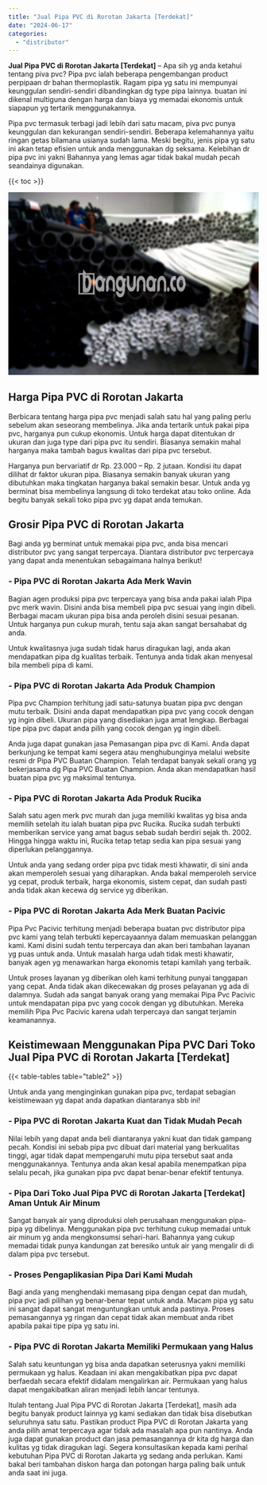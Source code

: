 ```yaml
---
title: "Jual Pipa PVC di Rorotan Jakarta [Terdekat]"
date: "2024-06-17"
categories: 
  - "distributor"
---
```


**Jual Pipa PVC di Rorotan Jakarta \[Terdekat\]** – Apa sih yg anda ketahui tentang piva pvc? Pipa pvc ialah beberapa pengembangan product perpipaan dr bahan thermoplastik. Ragam pipa yg satu ini mempunyai keunggulan sendiri-sendiri dibandingkan dg type pipa lainnya. buatan ini dikenal multiguna dengan harga dan biaya yg memadai ekonomis untuk siapapun yg tertarik menggunakannya.

Pipa pvc termasuk terbagi jadi lebih dari satu macam, piva pvc punya keunggulan dan kekurangan sendiri-sendiri. Beberapa kelemahannya yaitu ringan getas bilamana usianya sudah lama. Meski begitu, jenis pipa yg satu ini akan tetap efisien untuk anda menggunakan dg seksama. Kelebihan dr pipa pvc ini yakni Bahannya yang lemas agar tidak bakal mudah pecah seandainya digunakan.

{{< toc >}}

![Jual Pipa PVC di Rorotan Jakarta [Terdekat]](/images/jaul-pipa-pvc-10.png)

## Harga Pipa PVC di Rorotan Jakarta

Berbicara tentang harga pipa pvc menjadi salah satu hal yang paling perlu sebelum akan seseorang membelinya. Jika anda tertarik untuk pakai pipa pvc, harganya pun cukup ekonomis. Untuk harga dapat ditentukan dr ukuran dan juga type dari pipa pvc itu sendiri. Biasanya semakin mahal harganya maka tambah bagus kwalitas dari pipa pvc tersebut.

Harganya pun bervariatif dr Rp. 23.000 – Rp. 2 jutaan. Kondisi itu dapat dilihat dr faktor ukuran pipa. Biasanya semakin banyak ukuran yang dibutuhkan maka tingkatan harganya bakal semakin besar. Untuk anda yg berminat bisa membelinya langsung di toko terdekat atau toko online. Ada begitu banyak sekali toko pipa pvc yg dapat anda temukan.

## Grosir Pipa PVC di Rorotan Jakarta

Bagi anda yg berminat untuk memakai pipa pvc, anda bisa mencari distributor pvc yang sangat terpercaya. Diantara distributor pvc terpercaya yang dapat anda menentukan sebagaimana halnya berikut!

### \- Pipa PVC di Rorotan Jakarta Ada Merk Wavin

Bagian agen produksi pipa pvc terpercaya yang bisa anda pakai ialah Pipa pvc merk wavin. Disini anda bisa membeli pipa pvc sesuai yang ingin dibeli. Berbagai macam ukuran pipa bisa anda peroleh disini sesuai pesanan. Untuk harganya pun cukup murah, tentu saja akan sangat bersahabat dg anda.

Untuk kwalitasnya juga sudah tidak harus diragukan lagi, anda akan mendapatkan pipa dg kualitas terbaik. Tentunya anda tidak akan menyesal bila membeli pipa di kami.

### \- Pipa PVC di Rorotan Jakarta Ada Produk Champion

Pipa pvc Champion terhitung jadi satu-satunya buatan pipa pvc dengan mutu terbaik. Disini anda dapat mendapatkan pipa pvc yang cocok dengan yg ingin dibeli. Ukuran pipa yang disediakan juga amat lengkap. Berbagai tipe pipa pvc dapat anda pilih yang cocok dengan yg ingin dibeli.

Anda juga dapat gunakan jasa Pemasangan pipa pvc di Kami. Anda dapat berkunjung ke tempat kami segera atau menghubunginya melalui website resmi dr Pipa PVC Buatan Champion. Telah terdapat banyak sekali orang yg bekerjasama dg Pipa PVC Buatan Champion. Anda akan mendapatkan hasil buatan pipa pvc yg maksimal tentunya.

### \- Pipa PVC di Rorotan Jakarta Ada Produk Rucika

Salah satu agen merk pvc murah dan juga memiliki kwalitas yg bisa anda memilih setelah itu ialah buatan pipa pvc Rucika. Rucika sudah terbukti memberikan service yang amat bagus sebab sudah berdiri sejak th. 2002. Hingga hingga waktu ini, Rucika tetap tetap sedia kan pipa sesuai yang diperlukan pelanggannya.

Untuk anda yang sedang order pipa pvc tidak mesti khawatir, di sini anda akan memperoleh sesuai yang diharapkan. Anda bakal memperoleh service yg cepat, produk terbaik, harga ekonomis, sistem cepat, dan sudah pasti anda tidak akan kecewa dg service yg diberikan.

### \- Pipa PVC di Rorotan Jakarta Ada Merk Buatan Pacivic

Pipa Pvc Pacivic terhitung menjadi beberapa buatan pvc distributor pipa pvc kami yang telah terbukti kepercayaannya dalam memuaskan pelanggan kami. Kami disini sudah tentu terpercaya dan akan beri tambahan layanan yg puas untuk anda. Untuk masalah harga udah tidak mesti khawatir, banyak agen yg menawarkan harga ekonomis tetapi kamilah yang terbaik.

Untuk proses layanan yg diberikan oleh kami terhitung punyai tanggapan yang cepat. Anda tidak akan dikecewakan dg proses pelayanan yg ada di dalamnya. Sudah ada sangat banyak orang yang memakai Pipa Pvc Pacivic untuk mendapatan pipa pvc yang cocok dengan yg dibutuhkan. Mereka memilih Pipa Pvc Pacivic karena udah terpercaya dan sangat terjamin keamanannya.

## Keistimewaan Menggunakan Pipa PVC Dari Toko Jual Pipa PVC di Rorotan Jakarta \[Terdekat\]

{{< table-tables table="table2" >}}

Untuk anda yang menginginkan gunakan pipa pvc, terdapat sebagian keistimewaan yg dapat anda dapatkan diantaranya sbb ini!

### \- Pipa PVC di Rorotan Jakarta Kuat dan Tidak Mudah Pecah

Nilai lebih yang dapat anda beli diantaranya yakni kuat dan tidak gampang pecah. Kondisi ini sebab pipa pvc dibuat dari material yang berkualitas tinggi, agar tidak dapat mempengaruhi mutu pipa tersebut saat anda menggunakannya. Tentunya anda akan kesal apabila menempatkan pipa selalu pecah, jika gunakan pipa pvc dapat benar-benar efektif tentunya.

### \- Pipa Dari Toko Jual Pipa PVC di Rorotan Jakarta \[Terdekat\] Aman Untuk Air Minum

Sangat banyak air yang diproduksi oleh perusahaan menggunakan pipa-pipa yg dibelinya. Menggunakan pipa pvc terhitung cukup memadai untuk air minum yg anda mengkonsumsi sehari-hari. Bahannya yang cukup memadai tidak punya kandungan zat beresiko untuk air yang mengalir di di dalam pipa pvc tersebut.

### \- Proses Pengaplikasian Pipa Dari Kami Mudah

Bagi anda yang menghendaki memasang pipa dengan cepat dan mudah, pipa pvc jadi pilihan yg benar-benar tepat untuk anda. Macam pipa yg satu ini sangat dapat sangat menguntungkan untuk anda pastinya. Proses pemasangannya yg ringan dan cepat tidak akan membuat anda ribet apabila pakai tipe pipa yg satu ini.

### \- Pipa PVC di Rorotan Jakarta Memiliki Permukaan yang Halus

Salah satu keuntungan yg bisa anda dapatkan seterusnya yakni memiliki permukaan yg halus. Keadaan ini akan mengakibatkan pipa pvc dapat berfaedah secara efektif didalam mengalirkan air. Permukaan yang halus dapat mengakibatkan aliran menjadi lebih lancar tentunya.

Itulah tentang Jual Pipa PVC di Rorotan Jakarta \[Terdekat\], masih ada begitu banyak product lainnya yg kami sediakan dan tidak bisa disebutkan seluruhnya satu satu. Pastikan product Pipa PVC di Rorotan Jakarta yang anda pilih amat terpercaya agar tidak ada masalah apa pun nantinya. Anda juga dapat gunakan product dan jasa pemasangannya dr kita dg harga dan kulitas yg tidak diragukan lagi. Segera konsultasikan kepada kami perihal kebutuhan Pipa PVC di Rorotan Jakarta yg sedang anda perlukan. Kami bakal beri tambahan diskon harga dan potongan harga paling baik untuk anda saat ini juga.
